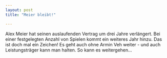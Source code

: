 ```yaml
---
layout: post
title: "Meier bleibt!"

---
```


Alex Meier hat seinen auslaufenden Vertrag um drei Jahre verlängert. Bei einer festgelegten Anzahl von Spielen kommt ein weiteres Jahr hinzu. Das ist doch mal ein Zeichen! Es geht auch ohne Armin Veh weiter - und auch Leistungsträger kann man halten. So kann es weitergehen...


